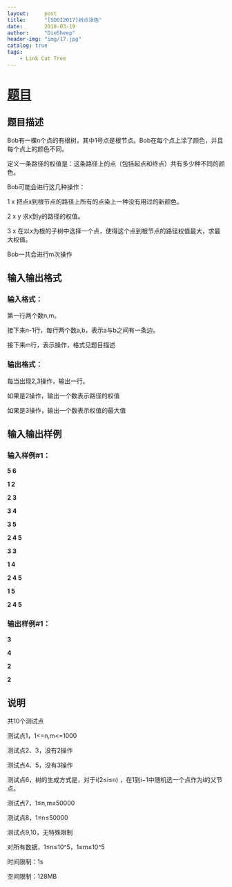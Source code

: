```yaml
---
layout:     post
title:      "[SDOI2017]树点涂色"
date:       2018-03-19
author:     "DieSheep"
header-img: "img/17.jpg"
catalog: true
tags:
    - Link Cut Tree
---
```

# [题目](https://www.luogu.org/problemnew/show/P3703)

## 题目描述

Bob有一棵n个点的有根树，其中1号点是根节点。Bob在每个点上涂了颜色，并且每个点上的颜色不同。

定义一条路径的权值是：这条路径上的点（包括起点和终点）共有多少种不同的颜色。

Bob可能会进行这几种操作：

1 x
把点x到根节点的路径上所有的点染上一种没有用过的新颜色。

2 x y
求x到y的路径的权值。

3 x
在以x为根的子树中选择一个点，使得这个点到根节点的路径权值最大，求最大权值。

Bob一共会进行m次操作

## 输入输出格式

### 输入格式：

第一行两个数n,m。

接下来n-1行，每行两个数a,b，表示a与b之间有一条边。

接下来m行，表示操作，格式见题目描述

### 输出格式：

每当出现2,3操作，输出一行。

如果是2操作，输出一个数表示路径的权值

如果是3操作，输出一个数表示权值的最大值

## 输入输出样例

### 输入样例#1： 

<strong>5 6</strong>

<strong>1 2</strong>

<strong>2 3</strong>

<strong>3 4</strong>

<strong>3 5</strong>

<strong>2 4 5</strong>

<strong>3 3</strong>

<strong>1 4</strong>

<strong>2 4 5</strong>

<strong>1 5</strong>

<strong>2 4 5</strong>

### 输出样例#1： 

<strong>3</strong>

<strong>4</strong>

<strong>2</strong>

<strong>2</strong>

## 说明

共10个测试点

测试点1，1<=n,m<=1000

测试点2、3，没有2操作

测试点4、5，没有3操作

测试点6，树的生成方式是，对于i(2≤i≤n) ，在1到i−1中随机选一个点作为i的父节点。

测试点7，1≤n,m≤50000

测试点8，1≤n≤50000

测试点9,10，无特殊限制

对所有数据，1≤n≤10^5，1≤m≤10^5
 

时间限制：1s

空间限制：128MB
